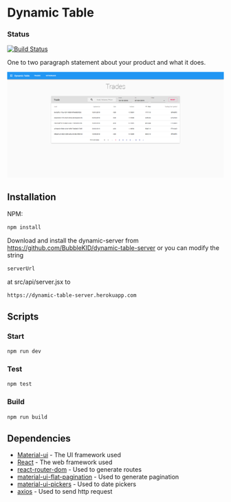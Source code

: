 # Dynamic Table

### Status
[![Build Status](https://api.travis-ci.org/BubbleKID/dynamic-table.png)](https://travis-ci.org/BubbleKID/dynamic-table/)

One to two paragraph statement about your product and what it does.

![screenshot](screenshot.png)

## Installation

NPM:

```sh
npm install
```

Download and install the dynamic-server from <https://github.com/BubbleKID/dynamic-table-server>
or you can modify the string

```sh
serverUrl
```

at src/api/server.jsx to

```sh
https://dynamic-table-server.herokuapp.com
```

## Scripts

### Start

```sh
npm run dev
```

### Test

```sh
npm test
```

### Build

```sh
npm run build
```

## Dependencies

* [Material-ui](https://material-ui.com/) - The UI framework used
* [React](https://reactjs.org/) - The web framework used
* [react-router-dom](https://reacttraining.com/react-router/web/guides/quick-start/) - Used to generate routes
* [material-ui-flat-pagination](https://www.npmjs.com/package/material-ui-flat-pagination/) - Used to generate pagination
* [material-ui-pickers](https://material-ui-pickers.dev/) - Used to date pickers
* [axios](https://www.npmjs.com/package/axios/) - Used to send http request
